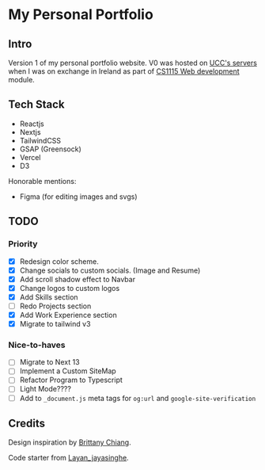 # My Personal Portfolio

## Intro

Version 1 of my personal portfolio website. V0 was hosted on [UCC's servers](https://cs1.ucc.ie/~bcej1/ca/) when I was on exchange in Ireland as part of [CS1115 Web development](https://github.com/BrendanCheong/UCC-Web-Development-CS1115) module.

## Tech Stack

- Reactjs
- Nextjs
- TailwindCSS
- GSAP (Greensock)
- Vercel
- D3

Honorable mentions:

- Figma (for editing images and svgs)

## TODO

### Priority

- [x] Redesign color scheme.
- [x] Change socials to custom socials. (Image and Resume)
- [x] Add scroll shadow effect to Navbar
- [x] Change logos to custom logos
- [x] Add Skills section
- [ ] Redo Projects section
- [x] Add Work Experience section
- [x] Migrate to tailwind v3

### Nice-to-haves

- [ ] Migrate to Next 13
- [ ] Implement a Custom SiteMap
- [ ] Refactor Program to Typescript
- [ ] Light Mode????
- [ ] Add to `_document.js` meta tags for `og:url` and `google-site-verification`

## Credits

Design inspiration by [Brittany Chiang](https://github.com/bchiang7).

Code starter from [Layan_jayasinghe](https://github.com/LayanJay/v1).

